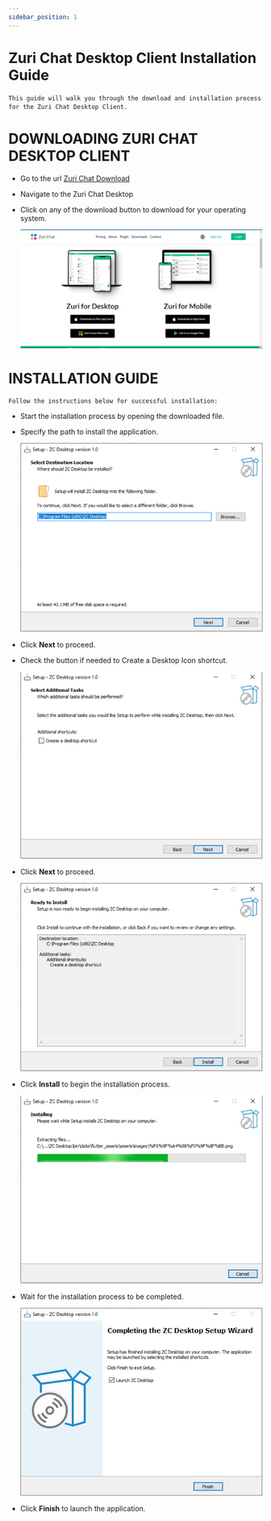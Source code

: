 ```yaml
---
sidebar_position: 1
---
```


# Zuri Chat Desktop Client Installation Guide

`This guide will walk you through the download and installation process for the Zuri Chat Desktop Client.`

# DOWNLOADING ZURI CHAT DESKTOP CLIENT

- Go to the url [Zuri Chat Download](https://zuri.chat/downloads)
- Navigate to the Zuri Chat Desktop
- Click on any of the download button to download for your operating system.

  ![picture 7](../../images/sc7.PNG)

# INSTALLATION GUIDE

`Follow the instructions below for successful installation:`

- Start the installation process by opening the downloaded file.
- Specify the path to install the application.

  ![picture 1](../../images/sc1.PNG)

- Click **Next** to proceed.
- Check the button if needed to Create a Desktop Icon shortcut.

  ![picture 2](../../images/sc2.PNG)

- Click **Next** to proceed.

  ![picture 3](../../images/sc3.PNG)

- Click **Install** to begin the installation process.

  ![picture 4](../../images/sc4.PNG)

- Wait for the installation process to be completed.

  ![picture 5](../../images/sc5.PNG)

- Click **Finish** to launch the application.
